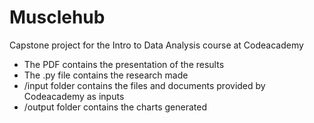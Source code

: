 # Musclehub
Capstone project for the Intro to Data Analysis course at Codeacademy

* The PDF contains the presentation of the results
* The .py file contains the research made
* /input folder contains the files and documents provided by Codeacademy as inputs
* /output folder contains the charts generated
